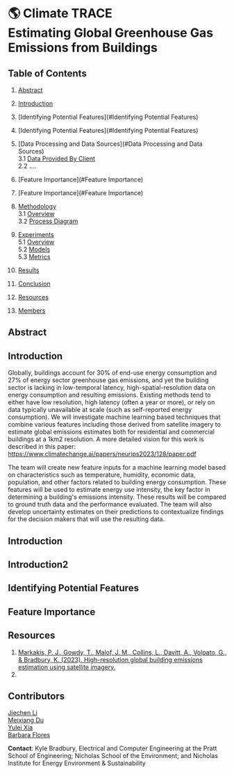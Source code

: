 # 🌎 Climate TRACE <br> Estimating Global Greenhouse Gas Emissions from Buildings


## Table of Contents
1. [Abstract](#Abstract)
2. [Introduction](#Introduction)
3. [Identifying Potential Features](#Identifying Potential Features)
4. [Identifying Potential Features](#Identifying Potential Features)  
5. [Data Processing and Data Sources](#Data Processing and Data Sources)   
   3.1 [Data Provided By Client](#ClientData)  
   2.2 ....
6. [Feature Importance](#Feature Importance)
7. [Feature Importance](#Feature Importance)  

8. [Methodology](#Methodology)  
   3.1 [Overview](#MethodologyOverview)  
   3.2 [Process Diagram](#ProcessDiagram)  
9. [Experiments](#Experiments)  
   5.1 [Overview](#ExperimentOverview)  
   5.2 [Models](#Models)  
   5.3 [Metrics](#Metrics)  
10. [Results](#Results)
5. [Conclusion](#Conclusion)  
7. [Resources](#Resources)  
8. [Members](#Members)

## Abstract

## Introduction

Globally, buildings account for 30% of end-use energy consumption and 27% of energy sector greenhouse gas emissions, and yet the building sector is lacking in low-temporal latency, high-spatial-resolution data on energy consumption and resulting emissions. Existing methods tend to either have low resolution, high latency (often a year or more), or rely on data typically unavailable at scale (such as self-reported energy consumption). We will investigate machine learning based techniques that combine various features including those derived from satellite imagery to estimate global emissions estimates both for residential and commercial buildings at a 1km2 resolution. 
A more detailed vision for this work is described in this paper: https://www.climatechange.ai/papers/neurips2023/128/paper.pdf


The team will create new feature inputs for a machine learning model based on characteristics such as temperature, humidity, economic data, population, and other factors related to building energy consumption. These features will be used to estimate energy use intensity, the key factor in determining a building's emissions intensity. These results will be compared to ground truth data and the performance evaluated. The team will also develop uncertainty estimates on their predictions to contextualize findings for the decision makers that will use the resulting data.


## Introduction

## Introduction2

## Identifying Potential Features

## Feature Importance



## Resources
1. [Markakis, P. J., Gowdy, T., Malof, J. M., Collins, L., Davitt, A., Volpato, G., & Bradbury, K. (2023). High-resolution global building emissions estimation using satellite imagery.](https://www.climatechange.ai/papers/neurips2023/128/paper.pdf)
2. 


## Contributors
[Jiechen Li](https://github.com/carrieli15)  
[Meixiang Du](https://github.com/dumeixiang)  
[Yulei Xia](https://github.com/AliciaXia222)  
[Barbara Flores](https://github.com/BarbaraPFloresRios)  


**Contact**: Kyle Bradbury, Electrical and Computer Engineering at the Pratt School of Engineering; Nicholas School of the Environment; and Nicholas Institute for Energy Environment & Sustainability



